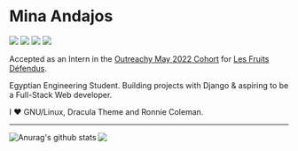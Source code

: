 # Mina Andajos
<a href="https://www.linkedin.com/in/mina-andajos-9b89101b2/"><img src="https://img.shields.io/badge/LinkedIn-0077B5?style=for-the-badge&logo=linkedin&logoColor=white"></a>
<a href="mailto:mina-andajos-work@outlook.com"><img src="https://img.shields.io/badge/Microsoft_Outlook-0078D4?style=for-the-badge&logo=microsoft-outlook&logoColor=white"></a>
<a href="https://twitter.com/MinaAndajos"><img src="https://img.shields.io/badge/Twitter-1DA1F2?style=for-the-badge&logo=twitter&logoColor=white"></a>
<a href="tova#9116"><img src="https://img.shields.io/badge/Discord-7289DA?style=for-the-badge&logo=discord&logoColor=white"></a>


Accepted as an Intern in the [Outreachy May 2022 Cohort](https://www.outreachy.org/alums/2022-05/) for [Les Fruits Défendus](https://github.com/LesFruitsDefendus/).

Egyptian Engineering Student. Building projects with Django & aspiring to be a Full-Stack Web developer.

I ❤️ GNU/Linux, Dracula Theme and Ronnie Coleman.

---------------

<a href="https://github.com/anuraghazra/github-readme-stats">
  <img align="left" src="https://github-readme-stats.vercel.app/api?username=mina-andajos&show_icons=true&include_all_commits=true&theme=dracula" alt="Anurag's github stats" />
</a>
<a href="https://github.com/anuraghazra/github-readme-stats">
  <img align="left" src="https://github-readme-stats.vercel.app/api/top-langs/?username=mina-andajos&layout=compact&theme=dracula" />
</a>

